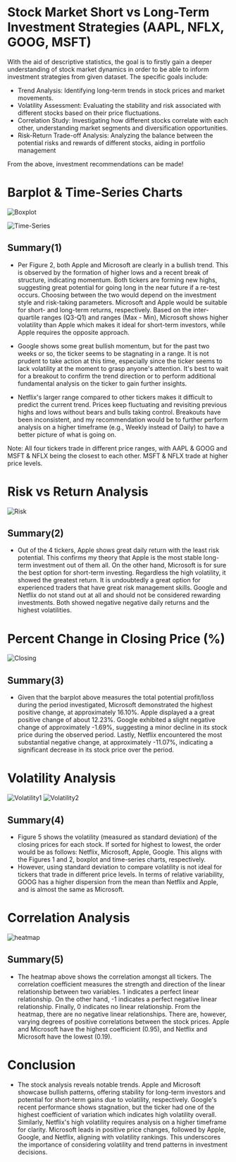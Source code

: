 # Stock Market Short vs Long-Term Investment Strategies (AAPL, NFLX, GOOG, MSFT)

With the aid of descriptive statistics, the goal is to firstly gain a deeper understanding of stock market dynamics in order to be able to inform investment strategies from given dataset. 
The specific goals include:

- Trend Analysis: Identifying long-term trends in stock prices and market movements.
- Volatility Assessment: Evaluating the stability and risk associated with different stocks based on their price fluctuations.
- Correlation Study: Investigating how different stocks correlate with each other, understanding market segments and diversification opportunities.
- Risk-Return Trade-off Analysis: Analyzing the balance between the potential risks and rewards of different stocks, aiding in portfolio management

From the above, investment recommendations can be made!

# Barplot & Time-Series Charts

![Boxplot](images/boxplot.png)

![Time-Series](images/time_series.png)

## Summary(1)

- Per Figure 2, both Apple and Microsoft are clearly in a bullish trend. This is observed by the formation of higher lows and a recent break of structure, indicating momentum. Both tickers are forming new highs, suggesting great potential for going long in the near future if a re-test occurs. Choosing between the two would depend on the investment style and risk-taking parameters. Microsoft and Apple would be suitable for short- and long-term returns, respectively. Based on the inter-quartile ranges (Q3-Q1) and ranges (Max - Min), Microsoft shows higher volatility than Apple which makes it ideal for short-term investors, while Apple requires the opposite approach.

- Google shows some great bullish momentum, but for the past two weeks or so, the ticker seems to be stagnating in a range. It is not prudent to take action at this time, especially since the ticker seems to lack volatility at the moment to grasp anyone's attention. It's best to wait for a breakout to confirm the trend direction or to perform additional fundamental analysis on the ticker to gain further insights.

- Netflix's larger range compared to other tickers makes it difficult to predict the current trend. Prices keep fluctuating and revisiting previous highs and lows without bears and bulls taking control. Breakouts have been inconsistent, and my recommendation would be to further perform analysis on a higher timeframe (e.g., Weekly instead of Daily) to have a better picture of what is going on.

Note: All four tickers trade in different price ranges, with AAPL & GOOG and MSFT & NFLX being the closest to each other. MSFT & NFLX trade at higher price levels.

# Risk vs Return Analysis

![Risk](images/risk_return.png)

## Summary(2)

- Out of the 4 tickers, Apple shows great daily return with the least risk potential. This confirms my theory that Apple is the most stable long-term investment out of them all. On the other hand, Microsoft is for sure the best option for short-term investing. Regardless the high volatility, it showed the greatest return. It is undoubtedly a great option for experienced traders that have great risk management skills.  Google and Netflix do not stand out at all and should not be considered rewarding investments. Both showed negative negative daily returns and the highest volatilities. 

# Percent Change in Closing Price (%)

![Closing](images/closingprice.png)

## Summary(3)

- Given that the barplot above measures the total potential profit/loss during the period investigated, Microsoft demonstrated the highest positive change, at approximately 16.10%. Apple displayed a a great positive change of about 12.23%. Google exhibited a slight negative change of approximately -1.69%, suggesting a minor decline in its stock price during the observed period. Lastly, Netflix encountered the most substantial negative change, at approximately -11.07%, indicating a significant decrease in its stock price over the period.

# Volatility Analysis

![Volatility1](images/volatility_1.png)
![Volatility2](images/volatility_2.png)

## Summary(4)
- Figure 5 shows the volatility (measured as standard deviation) of the closing prices for each stock. If sorted for highest to lowest, the order would be as follows: Netflix, Microsoft, Apple, Google. This aligns with the Figures 1 and 2, boxplot and time-series charts, respectively.
- However, using standard deviation to compare volatility is not ideal for tickers that trade in different price levels. In terms of relative variability, GOOG has a higher dispersion from the mean than Netflix and Apple, and is almost the same as Microsoft.

# Correlation Analysis 

![heatmap](images/heatmap.png)

## Summary(5)

- The heatmap above shows the correlation amongst all tickers. The correlation coefficient measures the strength and direction of the linear relationship between two variables. 1 indicates a perfect linear relationship. On the other hand, -1 indicates a perfect negative linear relationship. Finally, 0 indicates no linear relationship. From the heatmap, there are no negative linear relationships. There are, however, varying degrees of positive correlations between the stock prices. Apple and Microsoft have the highest coefficient (0.95), and Netflix and Microsoft have the lowest (0.19).

# Conclusion

- The stock analysis reveals notable trends. Apple and Microsoft showcase bullish patterns, offering stability for long-term investors and potential for short-term gains due to volatility, respectively. Google's recent performance shows stagnation, but the ticker had one of the highest coefficient of variation which indicates high volatility overall. Similarly, Netflix's high volatility requires analysis on a higher timeframe for clarity. Microsoft leads in positive price changes, followed by Apple, Google, and Netflix, aligning with volatility rankings. This underscores the importance of considering volatility and trend patterns in investment decisions.
